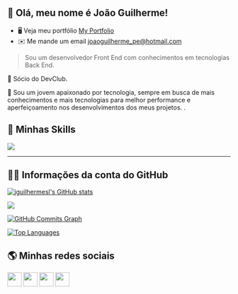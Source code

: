 ## 💜 Olá, meu nome é <strong>João Guilherme!</strong>
* 🖥️  Veja meu portfólio [My Portfolio](http://jguilhermesl.com.br)
* ✉️  Me mande um email [joaoguilherme\_pe@hotmail.com](mailto:joaoguilherme_pe@hotmail.com)

> Sou um desenvolvedor Front End com conhecimentos em tecnologias Back End.

🔭 Sócio do DevClub.

💬 Sou um jovem apaixonado por tecnologia, sempre em busca de mais conhecimentos e mais tecnologias para melhor performance e aperfeiçoamento nos desenvolvimentos dos meus projetos. .


## 🚀 Minhas Skills

<p align="left">
<img src="https://skillicons.dev/icons?i=html,css,js,react,vue,typescript,nextjs,nodejs,firebase,sass,styledcomponents,tailwindcss" />
</p>

---

## 👨‍💻 Informações da conta do GitHub

<a href="http://www.github.com/jguilhermesl"><img src="https://github-readme-stats.vercel.app/api?username=jguilhermesl&show_icons=true&hide=&count_private=true&title_color=ffffff&text_color=ffffff&icon_color=0891b2&bg_color=000000&hide_border=true&show_icons=true" alt="jguilhermesl's GitHub stats" /></a>

<a href="http://www.github.com/jguilhermesl"><img src="https://github-readme-streak-stats.herokuapp.com/?user=jguilhermesl&stroke=ffffff&background=000000&ring=ffffff&fire=ffffff&currStreakNum=ffffff&currStreakLabel=ffffff&sideNums=ffffff&sideLabels=ffffff&dates=ffffff&hide_border=true" /></a>

<a href="http://www.github.com/jguilhermesl"><img src="https://activity-graph.herokuapp.com/graph?username=jguilhermesl&bg_color=000000&color=ffffff&line=0891b2&point=ffffff&area_color=000000&area=true&hide_border=true&custom_title=GitHub%20Commits%20Graph" alt="GitHub Commits Graph" /></a>

<a href="https://github.com/jguilhermesl" align="left"><img src="https://github-readme-stats.vercel.app/api/top-langs/?username=jguilhermesl&langs_count=10&title_color=ffffff&text_color=ffffff&icon_color=0891b2&bg_color=000000&hide_border=true&locale=en&custom_title=Top%20%Languages" alt="Top Languages" /></a>

## 🌎 Minhas redes sociais

<p align="left"> <a href="https://www.github.com/jguilhermesl" target="_blank" rel="noreferrer"><img src="https://raw.githubusercontent.com/danielcranney/readme-generator/main/public/icons/socials/github.svg" width="32" height="32" /></a> <a href="http://www.instagram.com/jgsldev" target="_blank" rel="noreferrer"><img src="https://raw.githubusercontent.com/danielcranney/readme-generator/main/public/icons/socials/instagram.svg" width="32" height="32" /></a> <a href="https://www.linkedin.com/in/jguilhermesl" target="_blank" rel="noreferrer"><img src="https://raw.githubusercontent.com/danielcranney/readme-generator/main/public/icons/socials/linkedin.svg" width="32" height="32" /></a> <a href="https://jguilhermesl.com.br" target="_blank" rel="noreferrer"><img src="https://raw.githubusercontent.com/danielcranney/readme-generator/main/public/icons/socials/rss.svg" width="32" height="32" /></a></p>
